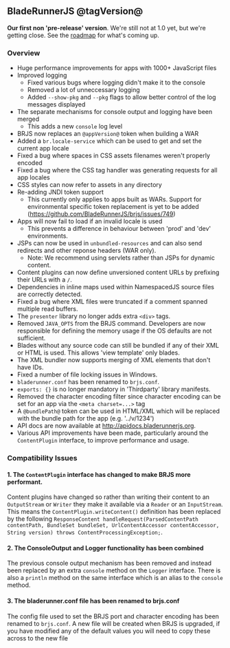 ## BladeRunnerJS @tagVersion@

**Our first non 'pre-release' version**. We're still not at 1.0 yet, but we're getting close. See the [roadmap](http://bladerunnerjs.org/docs/roadmap/) for what's coming up.

### Overview

- Huge performance improvements for apps with 1000+ JavaScript files
- Improved logging
    - Fixed various bugs where logging didn't make it to the console
    - Removed a lot of unneccessary logging
    - Added `--show-pkg` and `--pkg` flags to allow better control of the log messages displayed
- The separate mechanisms for console output and logging have been merged
    - This adds a new `console` log level
- BRJS now replaces an `@appVersion@` token when building a WAR
- Added a `br.locale-service` which can be used to get and set the current app locale
- Fixed a bug where spaces in CSS assets filenames weren't properly encoded
- Fixed a bug where the CSS tag handler was generating requests for all app locales
- CSS styles can now refer to assets in any directory
- Re-adding JNDI token support
    - This currently only applies to apps built as WARs. Support for environmental specific token replacement is yet to be added (https://github.com/BladeRunnerJS/brjs/issues/749)
- Apps will now fail to load if an invalid locale is used
    - This prevents a difference in behaviour between 'prod' and 'dev' environments.
- JSPs can now be used in `unbundled-resources` and can also send redirects and other reponse headers (WAR only).
    - Note: We recommend using servlets rather than JSPs for dynamic content.
- Content plugins can now define unversioned content URLs by prefixing their URLs with a `/`.
- Dependencies in inline maps used within NamespacedJS source files are correctly detected.
- Fixed a bug where XML files were truncated if a comment spanned multiple read buffers.
- The `presenter` library no longer adds extra `<div>` tags.
- Removed `JAVA_OPTS` from the BRJS command. Developers are now responsible for defining the memory usage if the OS defaults are not sufficient.
- Blades without any source code can still be bundled if any of their XML or HTML is used. This allows 'view template' only blades.
- The XML bundler now supports merging of XML elements  that don't have IDs.
- Fixed a number of file locking issues in Windows.
- `bladerunner.conf` has been renamed to `brjs.conf`.
- `exports: {}` is no longer mandatory in 'Thirdparty' library manifests.
- Removed the character encoding filter since character encoding can be set for an app via the `<meta charset=...>` tag
- A `@bundlePath@` token can be used in HTML/XML which will be replaced with the bundle path for the app (e.g. '../v/1234')
- API docs are now available at <http://apidocs.bladerunnerjs.org>.
- Various API improvements have been made, particularly around the `ContentPlugin` interface, to improve performance and usage.

### Compatibility Issues

#### 1. The `ContentPlugin` interface has changed to make BRJS more performant.

Content plugins have changed so rather than writing their content to an `OutputStream` or `Writer` they make it available via a `Reader` or an `InputStream`. This means the `ContentPlugin.writeContent()` definition has been replaced by the following  `ResponseContent handleRequest(ParsedContentPath contentPath, BundleSet bundleSet, UrlContentAccessor contentAccessor, String version) throws ContentProcessingException;`.

#### 2. The ConsoleOutput and Logger functionality has been combined

The previous console output mechanism has been removed and instead been replaced by an extra `console` method on the `Logger` interface. There is also a `println` method on the same interface which is an alias to the `console` method.

#### 3. The bladerunner.conf file has been renamed to brjs.conf

The config file used to set the BRJS port and character encoding has been renamed to `brjs.conf`. A new file will be created when BRJS is upgraded, if you have modified any of the default values you will need to copy these across to the new file
